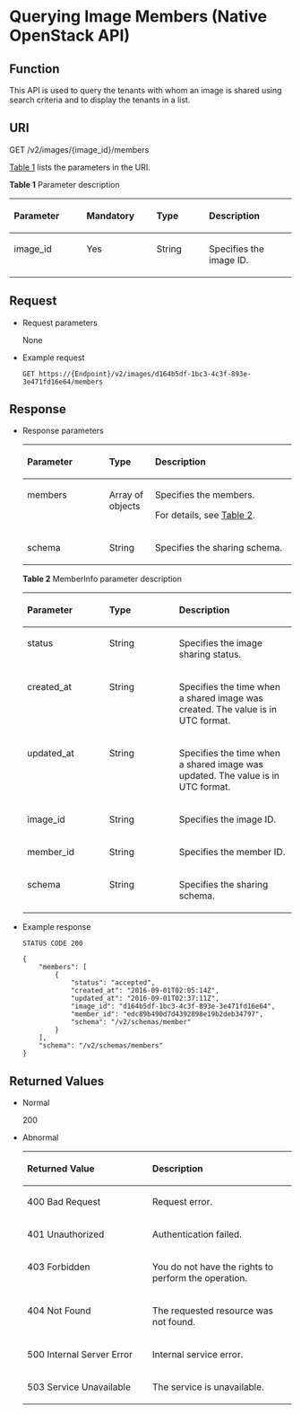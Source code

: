 # Querying Image Members \(Native OpenStack API\)<a name="EN-US_TOPIC_0036994320"></a>

## Function<a name="section24723024"></a>

This API is used to query the tenants with whom an image is shared using search criteria and to display the tenants in a list.

## URI<a name="section21180630"></a>

GET /v2/images/\{image\_id\}/members

[Table 1](#table27262282)  lists the parameters in the URI.

**Table  1**  Parameter description

<a name="table27262282"></a>
<table><thead align="left"><tr id="row27551015"><th class="cellrowborder" valign="top" width="25.75%" id="mcps1.2.5.1.1"><p id="p17039762"><a name="p17039762"></a><a name="p17039762"></a><strong id="b65605719162353"><a name="b65605719162353"></a><a name="b65605719162353"></a>Parameter</strong></p>
</th>
<th class="cellrowborder" valign="top" width="24.81%" id="mcps1.2.5.1.2"><p id="p38043494"><a name="p38043494"></a><a name="p38043494"></a><strong id="b45657467162356"><a name="b45657467162356"></a><a name="b45657467162356"></a>Mandatory</strong></p>
</th>
<th class="cellrowborder" valign="top" width="18.61%" id="mcps1.2.5.1.3"><p id="p1119157921331"><a name="p1119157921331"></a><a name="p1119157921331"></a>Type</p>
</th>
<th class="cellrowborder" valign="top" width="30.830000000000002%" id="mcps1.2.5.1.4"><p id="p61624137"><a name="p61624137"></a><a name="p61624137"></a>Description</p>
</th>
</tr>
</thead>
<tbody><tr id="row25499238"><td class="cellrowborder" valign="top" width="25.75%" headers="mcps1.2.5.1.1 "><p id="p52172387"><a name="p52172387"></a><a name="p52172387"></a>image_id</p>
</td>
<td class="cellrowborder" valign="top" width="24.81%" headers="mcps1.2.5.1.2 "><p id="p65213800"><a name="p65213800"></a><a name="p65213800"></a>Yes</p>
</td>
<td class="cellrowborder" valign="top" width="18.61%" headers="mcps1.2.5.1.3 "><p id="p3410274521331"><a name="p3410274521331"></a><a name="p3410274521331"></a>String</p>
</td>
<td class="cellrowborder" valign="top" width="30.830000000000002%" headers="mcps1.2.5.1.4 "><p id="p47826462"><a name="p47826462"></a><a name="p47826462"></a>Specifies the image ID.</p>
</td>
</tr>
</tbody>
</table>

## Request<a name="section56407950"></a>

-   Request parameters

    None

-   Example request

    ```
    GET https://{Endpoint}/v2/images/d164b5df-1bc3-4c3f-893e-3e471fd16e64/members
    ```


## Response<a name="section37909503"></a>

-   Response parameters

    <a name="table3448659117582"></a>
    <table><thead align="left"><tr id="row1240616417582"><th class="cellrowborder" valign="top" width="30.486951304869514%" id="mcps1.1.4.1.1"><p id="p6537523417582"><a name="p6537523417582"></a><a name="p6537523417582"></a>Parameter</p>
    </th>
    <th class="cellrowborder" valign="top" width="17.078292170782923%" id="mcps1.1.4.1.2"><p id="p3416692117582"><a name="p3416692117582"></a><a name="p3416692117582"></a>Type</p>
    </th>
    <th class="cellrowborder" valign="top" width="52.434756524347556%" id="mcps1.1.4.1.3"><p id="p1605720117582"><a name="p1605720117582"></a><a name="p1605720117582"></a>Description</p>
    </th>
    </tr>
    </thead>
    <tbody><tr id="row2556488117582"><td class="cellrowborder" valign="top" width="30.486951304869514%" headers="mcps1.1.4.1.1 "><p id="p202041354101614"><a name="p202041354101614"></a><a name="p202041354101614"></a>members</p>
    </td>
    <td class="cellrowborder" valign="top" width="17.078292170782923%" headers="mcps1.1.4.1.2 "><p id="p102036546164"><a name="p102036546164"></a><a name="p102036546164"></a>Array of objects</p>
    </td>
    <td class="cellrowborder" valign="top" width="52.434756524347556%" headers="mcps1.1.4.1.3 "><p id="p1420210549169"><a name="p1420210549169"></a><a name="p1420210549169"></a>Specifies the members.</p>
    <p id="p05981305593"><a name="p05981305593"></a><a name="p05981305593"></a>For details, see <a href="#table47745347163">Table 2</a>.</p>
    </td>
    </tr>
    <tr id="row5330047317582"><td class="cellrowborder" valign="top" width="30.486951304869514%" headers="mcps1.1.4.1.1 "><p id="p2237105217582"><a name="p2237105217582"></a><a name="p2237105217582"></a>schema</p>
    </td>
    <td class="cellrowborder" valign="top" width="17.078292170782923%" headers="mcps1.1.4.1.2 "><p id="p939051217582"><a name="p939051217582"></a><a name="p939051217582"></a>String</p>
    </td>
    <td class="cellrowborder" valign="top" width="52.434756524347556%" headers="mcps1.1.4.1.3 "><p id="p2243400117582"><a name="p2243400117582"></a><a name="p2243400117582"></a>Specifies the sharing schema.</p>
    </td>
    </tr>
    </tbody>
    </table>

    **Table  2**  MemberInfo parameter description

    <a name="table47745347163"></a>
    <table><thead align="left"><tr id="row177518341163"><th class="cellrowborder" valign="top" width="30.486951304869514%" id="mcps1.2.4.1.1"><p id="p157751734151616"><a name="p157751734151616"></a><a name="p157751734151616"></a>Parameter</p>
    </th>
    <th class="cellrowborder" valign="top" width="25.987401259874016%" id="mcps1.2.4.1.2"><p id="p377543421614"><a name="p377543421614"></a><a name="p377543421614"></a>Type</p>
    </th>
    <th class="cellrowborder" valign="top" width="43.525647435256474%" id="mcps1.2.4.1.3"><p id="p14775103451614"><a name="p14775103451614"></a><a name="p14775103451614"></a>Description</p>
    </th>
    </tr>
    </thead>
    <tbody><tr id="row877510347162"><td class="cellrowborder" valign="top" width="30.486951304869514%" headers="mcps1.2.4.1.1 "><p id="p27752348167"><a name="p27752348167"></a><a name="p27752348167"></a>status</p>
    </td>
    <td class="cellrowborder" valign="top" width="25.987401259874016%" headers="mcps1.2.4.1.2 "><p id="p57752347164"><a name="p57752347164"></a><a name="p57752347164"></a>String</p>
    </td>
    <td class="cellrowborder" valign="top" width="43.525647435256474%" headers="mcps1.2.4.1.3 "><p id="p17755341167"><a name="p17755341167"></a><a name="p17755341167"></a>Specifies the image sharing status.</p>
    </td>
    </tr>
    <tr id="row2775113417167"><td class="cellrowborder" valign="top" width="30.486951304869514%" headers="mcps1.2.4.1.1 "><p id="p577543414167"><a name="p577543414167"></a><a name="p577543414167"></a>created_at</p>
    </td>
    <td class="cellrowborder" valign="top" width="25.987401259874016%" headers="mcps1.2.4.1.2 "><p id="p17775534161611"><a name="p17775534161611"></a><a name="p17775534161611"></a>String</p>
    </td>
    <td class="cellrowborder" valign="top" width="43.525647435256474%" headers="mcps1.2.4.1.3 "><p id="p47756349164"><a name="p47756349164"></a><a name="p47756349164"></a>Specifies the time when a shared image was created. The value is in UTC format.</p>
    </td>
    </tr>
    <tr id="row1477583419160"><td class="cellrowborder" valign="top" width="30.486951304869514%" headers="mcps1.2.4.1.1 "><p id="p577523419160"><a name="p577523419160"></a><a name="p577523419160"></a>updated_at</p>
    </td>
    <td class="cellrowborder" valign="top" width="25.987401259874016%" headers="mcps1.2.4.1.2 "><p id="p187759346162"><a name="p187759346162"></a><a name="p187759346162"></a>String</p>
    </td>
    <td class="cellrowborder" valign="top" width="43.525647435256474%" headers="mcps1.2.4.1.3 "><p id="p1277553417163"><a name="p1277553417163"></a><a name="p1277553417163"></a>Specifies the time when a shared image was updated. The value is in UTC format. </p>
    </td>
    </tr>
    <tr id="row8776634121612"><td class="cellrowborder" valign="top" width="30.486951304869514%" headers="mcps1.2.4.1.1 "><p id="p2776113410160"><a name="p2776113410160"></a><a name="p2776113410160"></a>image_id</p>
    </td>
    <td class="cellrowborder" valign="top" width="25.987401259874016%" headers="mcps1.2.4.1.2 "><p id="p197761034141614"><a name="p197761034141614"></a><a name="p197761034141614"></a>String</p>
    </td>
    <td class="cellrowborder" valign="top" width="43.525647435256474%" headers="mcps1.2.4.1.3 "><p id="p7776143461612"><a name="p7776143461612"></a><a name="p7776143461612"></a>Specifies the image ID.</p>
    </td>
    </tr>
    <tr id="row4776183417161"><td class="cellrowborder" valign="top" width="30.486951304869514%" headers="mcps1.2.4.1.1 "><p id="p6776203420161"><a name="p6776203420161"></a><a name="p6776203420161"></a>member_id</p>
    </td>
    <td class="cellrowborder" valign="top" width="25.987401259874016%" headers="mcps1.2.4.1.2 "><p id="p1377620348165"><a name="p1377620348165"></a><a name="p1377620348165"></a>String</p>
    </td>
    <td class="cellrowborder" valign="top" width="43.525647435256474%" headers="mcps1.2.4.1.3 "><p id="p147761734171613"><a name="p147761734171613"></a><a name="p147761734171613"></a>Specifies the member ID.</p>
    </td>
    </tr>
    <tr id="row8776163481619"><td class="cellrowborder" valign="top" width="30.486951304869514%" headers="mcps1.2.4.1.1 "><p id="p37761534151618"><a name="p37761534151618"></a><a name="p37761534151618"></a>schema</p>
    </td>
    <td class="cellrowborder" valign="top" width="25.987401259874016%" headers="mcps1.2.4.1.2 "><p id="p11776163431611"><a name="p11776163431611"></a><a name="p11776163431611"></a>String</p>
    </td>
    <td class="cellrowborder" valign="top" width="43.525647435256474%" headers="mcps1.2.4.1.3 "><p id="p7776123401620"><a name="p7776123401620"></a><a name="p7776123401620"></a>Specifies the sharing schema.</p>
    </td>
    </tr>
    </tbody>
    </table>

-   Example response

    ```
    STATUS CODE 200
    ```

    ```
    {
        "members": [
            {
                "status": "accepted",
                "created_at": "2016-09-01T02:05:14Z",
                "updated_at": "2016-09-01T02:37:11Z",
                "image_id": "d164b5df-1bc3-4c3f-893e-3e471fd16e64",
                "member_id": "edc89b490d7d4392898e19b2deb34797",
                "schema": "/v2/schemas/member"
            }
        ],
        "schema": "/v2/schemas/members"
    }
    ```


## Returned Values<a name="section61374531"></a>

-   Normal

    200

-   Abnormal

    <a name="table271454817439"></a>
    <table><thead align="left"><tr id="row3541095017439"><th class="cellrowborder" valign="top" width="46.54%" id="mcps1.1.3.1.1"><p id="p4971469317439"><a name="p4971469317439"></a><a name="p4971469317439"></a><strong id="b63549115204622"><a name="b63549115204622"></a><a name="b63549115204622"></a>Returned Value</strong></p>
    </th>
    <th class="cellrowborder" valign="top" width="53.459999999999994%" id="mcps1.1.3.1.2"><p id="p35835717439"><a name="p35835717439"></a><a name="p35835717439"></a><strong id="b84235270616929"><a name="b84235270616929"></a><a name="b84235270616929"></a>Description</strong></p>
    </th>
    </tr>
    </thead>
    <tbody><tr id="row2902697417439"><td class="cellrowborder" valign="top" width="46.54%" headers="mcps1.1.3.1.1 "><p id="p237466317439"><a name="p237466317439"></a><a name="p237466317439"></a>400 Bad Request</p>
    </td>
    <td class="cellrowborder" valign="top" width="53.459999999999994%" headers="mcps1.1.3.1.2 "><p id="p5812997617439"><a name="p5812997617439"></a><a name="p5812997617439"></a>Request error.</p>
    </td>
    </tr>
    <tr id="row5340773917439"><td class="cellrowborder" valign="top" width="46.54%" headers="mcps1.1.3.1.1 "><p id="p3105962817439"><a name="p3105962817439"></a><a name="p3105962817439"></a>401 Unauthorized</p>
    </td>
    <td class="cellrowborder" valign="top" width="53.459999999999994%" headers="mcps1.1.3.1.2 "><p id="p3280197817439"><a name="p3280197817439"></a><a name="p3280197817439"></a>Authentication failed.</p>
    </td>
    </tr>
    <tr id="row2678235117439"><td class="cellrowborder" valign="top" width="46.54%" headers="mcps1.1.3.1.1 "><p id="p2188683517439"><a name="p2188683517439"></a><a name="p2188683517439"></a>403 Forbidden</p>
    </td>
    <td class="cellrowborder" valign="top" width="53.459999999999994%" headers="mcps1.1.3.1.2 "><p id="p2800317417439"><a name="p2800317417439"></a><a name="p2800317417439"></a>You do not have the rights to perform the operation.</p>
    </td>
    </tr>
    <tr id="row16775501191954"><td class="cellrowborder" valign="top" width="46.54%" headers="mcps1.1.3.1.1 "><p id="p19013873191957"><a name="p19013873191957"></a><a name="p19013873191957"></a>404 Not Found</p>
    </td>
    <td class="cellrowborder" valign="top" width="53.459999999999994%" headers="mcps1.1.3.1.2 "><p id="p63728762191957"><a name="p63728762191957"></a><a name="p63728762191957"></a>The requested resource was not found.</p>
    </td>
    </tr>
    <tr id="row5070198217439"><td class="cellrowborder" valign="top" width="46.54%" headers="mcps1.1.3.1.1 "><p id="p1321988617439"><a name="p1321988617439"></a><a name="p1321988617439"></a>500 Internal Server Error</p>
    </td>
    <td class="cellrowborder" valign="top" width="53.459999999999994%" headers="mcps1.1.3.1.2 "><p id="p6417782617439"><a name="p6417782617439"></a><a name="p6417782617439"></a>Internal service error.</p>
    </td>
    </tr>
    <tr id="row4072952517439"><td class="cellrowborder" valign="top" width="46.54%" headers="mcps1.1.3.1.1 "><p id="p1075724317439"><a name="p1075724317439"></a><a name="p1075724317439"></a>503 Service Unavailable</p>
    </td>
    <td class="cellrowborder" valign="top" width="53.459999999999994%" headers="mcps1.1.3.1.2 "><p id="p6603036117439"><a name="p6603036117439"></a><a name="p6603036117439"></a>The service is unavailable.</p>
    </td>
    </tr>
    </tbody>
    </table>


